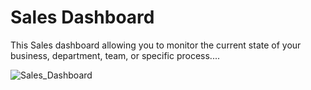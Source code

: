 # Sales Dashboard
This Sales dashboard allowing you to monitor the current state of your business, department, team, or specific process....

![Sales_Dashboard](https://user-images.githubusercontent.com/96885605/158834885-bae809b3-6024-436f-96f9-4d963808b90c.png)
